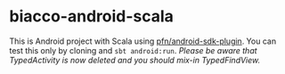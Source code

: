 # biacco-android-scala
This is Android project with Scala using [pfn/android-sdk-plugin](https://github.com/pfn/android-sdk-plugin).
You can test this only by cloning and `sbt android:run`.
*Please be aware that TypedActivity is now deleted and you should mix-in TypedFindView.*
